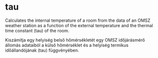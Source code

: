 # tau
Calculates the internal temperature of a room from the data of an OMSZ weather station as a function of the external temperature and the thermal time constant (tau) of the room.

Kiszámítja egy helyiség belső hőmérsékletét egy OMSZ időjárásmérő állomás adataiból a külső hőmérséklet és a helyiség termikus időállandójának (tau) függvényében.
